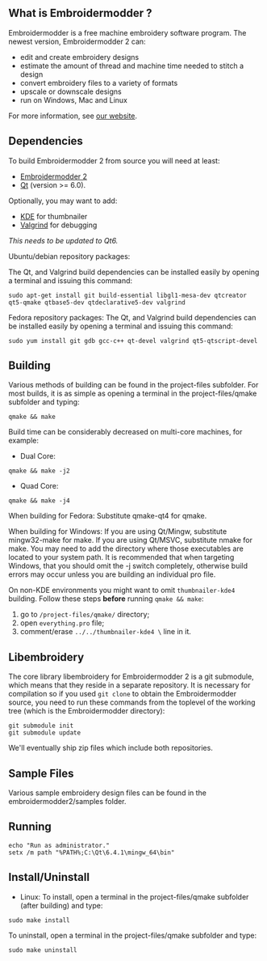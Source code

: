 What is Embroidermodder ?
-------------------------

Embroidermodder is a free machine embroidery software program.
The newest version, Embroidermodder 2 can:

- edit and create embroidery designs
- estimate the amount of thread and machine time needed to stitch a design
- convert embroidery files to a variety of formats
- upscale or downscale designs
- run on Windows, Mac and Linux

For more information, see [our website](http://www.libembroidery.org).

Dependencies
------------

To build Embroidermodder 2 from source you will need at least:
- [Embroidermodder 2](https://github.com/Embroidermodder/Embroidermodder)
- [Qt](http://www.qt-project.org) (version >= 6.0).

Optionally, you may want to add:

- [KDE](http://www.kde.org) for thumbnailer
- [Valgrind](http://www.valgrind.org) for debugging

_This needs to be updated to Qt6._

Ubuntu/debian repository packages:

The Qt, and Valgrind build dependencies can be installed easily by opening a terminal and issuing this command:
```
sudo apt-get install git build-essential libgl1-mesa-dev qtcreator qt5-qmake qtbase5-dev qtdeclarative5-dev valgrind
```

Fedora repository packages:
The Qt, and Valgrind build dependencies can be installed easily by opening a terminal and issuing this command:
```
sudo yum install git gdb gcc-c++ qt-devel valgrind qt5-qtscript-devel
```
Building
--------

Various methods of building can be found in the project-files subfolder.
For most builds, it is as simple as opening a terminal in the
project-files/qmake subfolder and typing:
```
qmake && make
```

Build time can be considerably decreased on multi-core machines, for example:

- Dual Core:
```
qmake && make -j2
```
- Quad Core:
```
qmake && make -j4
```

When building for Fedora:
Substitute qmake-qt4 for qmake.

When building for Windows:
If you are using Qt/Mingw, substitute mingw32-make for make.
If you are using Qt/MSVC, substitute nmake for make.
You may need to add the directory where those executables are located to your system path.
It is recommended that when targeting Windows, that you should omit the -j switch completely,
otherwise build errors may occur unless you are building an individual pro file.

On non-KDE environments you might want to omit `thumbnailer-kde4` building. Follow these steps **before** running `qmake && make`:

1. go to `/project-files/qmake/` directory;
2. open `everything.pro` file;
3. comment/erase `../../thumbnailer-kde4 \` line in it.

Libembroidery
-------------
The core library libembroidery for Embroidermodder 2 is a git submodule, which means that
they reside in a separate repository. It is necessary for compilation so
if you used ```git clone``` to obtain the Embroidermodder source,
you need to run these commands from the toplevel of
the working tree (which is the Embroidermodder directory):

```
git submodule init
git submodule update
```

We'll eventually ship zip files which include both repositories.

Sample Files
------------

Various sample embroidery design files can be found in
the embroidermodder2/samples folder.

Running
-------

    echo "Run as administrator."
    setx /m path "%PATH%;C:\Qt\6.4.1\mingw_64\bin"

Install/Uninstall
-----------------

- Linux:
To install, open a terminal in the
project-files/qmake subfolder (after building) and type:
```
sudo make install
```

To uninstall, open a terminal in the
project-files/qmake subfolder and type:
```
sudo make uninstall
```

